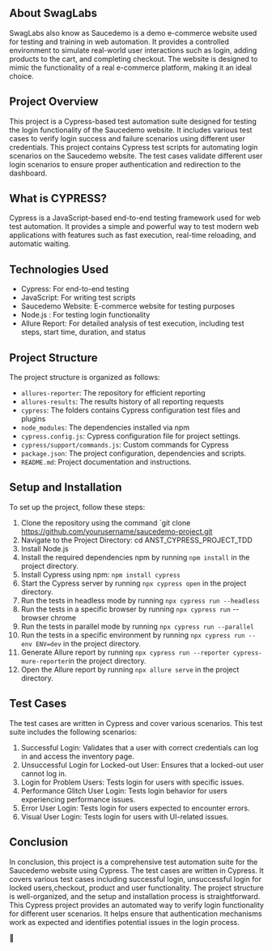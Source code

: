 ## About SwagLabs

SwagLabs also know as Saucedemo is a demo e-commerce website used for testing and training in web automation.
It provides a controlled environment to simulate real-world user interactions such as login, adding products to the cart, and completing checkout.
The website is designed to mimic the functionality of a real e-commerce platform, making it an ideal choice.

## Project Overview

This project is a Cypress-based test automation suite designed for testing the login functionality of the Saucedemo website.
It includes various test cases to verify login success and failure scenarios using different user credentials.
This project contains Cypress test scripts for automating login scenarios on the Saucedemo website.
The test cases validate different user login scenarios to ensure proper authentication and redirection to the dashboard.

## What is CYPRESS?

Cypress is a JavaScript-based end-to-end testing framework used for web test automation.
It provides a simple and powerful way to test modern web applications with features such as fast execution, real-time reloading, and automatic waiting.

## Technologies Used

- Cypress: For end-to-end testing
- JavaScript: For writing test scripts
- Saucedemo Website: E-commerce website for testing purposes
- Node.js : For testing login functionality
- Allure Report: For detailed analysis of test execution, including test steps, start time, duration, and status

## Project Structure

The project structure is organized as follows:

- `allures-reporter`: The repository for efficient reporting
- `allures-results`: The results history of all reporting requests
- `cypress`: The folders contains Cypress configuration test files and plugins
- `node_modules`: The dependencies installed via npm
- `cypress.config.js`: Cypress configuration file for project settings.
- `cypress/support/commands.js`: Custom commands for Cypress
- `package.json`: The project configuration, dependencies and scripts.
- `README.md`: Project documentation and instructions.

## Setup and Installation

To set up the project, follow these steps:

1. Clone the repository using the command `git clone <https://github.com/yourusername/saucedemo-project.git>
2. Navigate to the Project Directory: cd ANST_CYPRESS_PROJECT_TDD
3. Install Node.js
4. Install the required dependencies npm by running `npm install` in the project directory.
5. Install Cypress using npm: `npm install cypress`
6. Start the Cypress server by running `npx cypress open` in the project directory.
7. Run the tests in headless mode by running `npx cypress run --headless`
8. Run the tests in a specific browser by running `npx cypress run` --browser chrome
9. Run the tests in parallel mode by running `npx cypress run --parallel`
10. Run the tests in a specific environment by running `npx cypress run --env ENV=dev` in the project directory.
11. Generate Allure report by running `npx cypress run --reporter cypress-mure-reporter`in the project directory.
12. Open the Allure report by running `npx allure serve` in the project directory.

## Test Cases

The test cases are written in Cypress and cover various scenarios. This test suite includes the following scenarios:

1. Successful Login: Validates that a user with correct credentials can log in and access the inventory page.
2. Unsuccessful Login for Locked-out User: Ensures that a locked-out user cannot log in.
3. Login for Problem Users: Tests login for users with specific issues.
4. Performance Glitch User Login: Tests login behavior for users experiencing performance issues.
5. Error User Login: Tests login for users expected to encounter errors.
6. Visual User Login: Tests login for users with UI-related issues.

## Conclusion

In conclusion, this project is a comprehensive test automation suite for the Saucedemo website using Cypress.
The test cases are written in Cypress.
It covers various test cases including successful login, unsuccessful login for locked users,checkout, product and user functionality.
The project structure is well-organized, and the setup and installation process is straightforward.
This Cypress project provides an automated way to verify login functionality for different user scenarios.
It helps ensure that authentication mechanisms work as expected and identifies potential issues in the login process.

🚀
